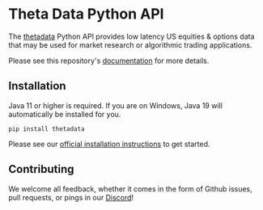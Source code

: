 # Theta Data Python API

The [thetadata](https://thetadata.net) Python API provides low latency US equities & options data that may be used for
market research or algorithmic trading applications.

Please see this repository's [documentation](https://thetadata-api.github.io/thetadata-python) for more details.

## Installation

Java 11 or higher is required. If you are on Windows, Java 19 will automatically be installed for you.

`pip install thetadata`

Please see our [official installation instructions](https://thetadata-api.github.io/thetadata-python/tutorials/#installation)
to get started.

## Contributing

We welcome all feedback, whether it comes in the form of Github issues, pull requests, or pings in our [Discord](discord.thetadata.us)!
